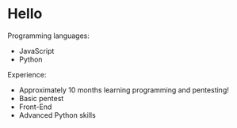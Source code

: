 
# Hello

Programming languages:

- JavaScript
- Python

Experience:

- Approximately 10 months learning programming and pentesting!
- Basic pentest
- Front-End
- Advanced Python skills
